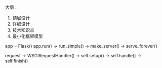 大纲：
1. 顶层设计
2. 详细设计
3. 技术知识点
4. 最小化框架模型


app = Flask()
app.run() -> run_simple() -> make_server() -> serve_forever()

request ->  WSGIRequestHandler() -> self.setup() -> self.handle() -> self.finish()